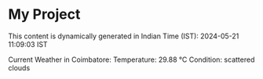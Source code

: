 # My Project

This content is dynamically generated in Indian Time (IST): 2024-05-21 11:09:03 IST


Current Weather in Coimbatore:
Temperature: 29.88 °C
Condition: scattered clouds

